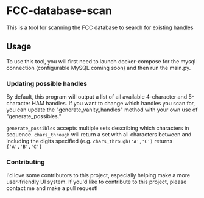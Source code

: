 # FCC-database-scan
This is a tool for scanning the FCC database to search for existing handles

## Usage
To use this tool, you will first need to launch docker-compose for the mysql connection (configurable MySQL coming soon) and then run the main.py.

### Updating possible handles
By default, this program will output a list of all available 4-character and 5-character HAM handles. If you want to change which handles you scan for, you can update
the "generate_vanity_handles" method with your own use of "generate_possibles."

`generate_possibles` accepts multiple sets describing which characters in sequence. `chars_through` will return a set with all characters between and including the digits
specified (e.g. `chars_through('A','C')` returns `{'A','B','C'}`

### Contributing
I'd love some contributors to this project, especially helping make a more user-friendly UI system. If you'd like to contribute to this project, please contact me and make a pull
request!
